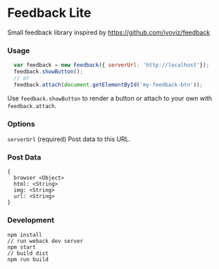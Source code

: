 Feedback Lite
=============

Small feedback library inspired by https://github.com/ivoviz/feedback

### Usage

```js
  var feedback = new Feedback({ serverUrl: 'http://localhost'});
  feedback.showButton();
  // or
  feedback.attach(document.getElementById('my-feedback-btn'));
```

Use `feedback.showButton` to render a button or attach to your own with `feedback.attach`.


### Options

`serverUrl` (required) Post data to this URL.


### Post Data

```
{
  browser <Object>
  html: <String>
  img: <String>
  url: <String>
}
```

### Development

```
npm install
// run weback dev server
npm start
// build dist
npm run build
```
